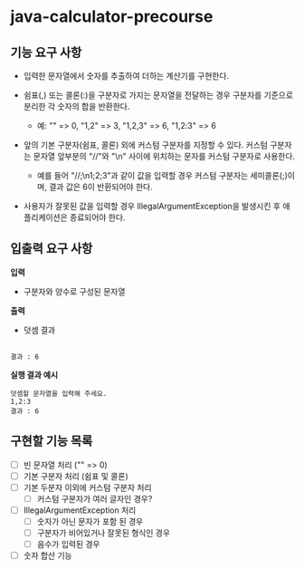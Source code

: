 # java-calculator-precourse

## 기능 요구 사항
- 입력한 문자열에서 숫자를 추출하여 더하는 계산기를 구현한다.

- 쉼표(,) 또는 콜론(:)을 구분자로 가지는 문자열을 전달하는 경우 구분자를 기준으로 분리한 각 숫자의 합을 반환한다.
  - 예: "" => 0, "1,2" => 3, "1,2,3" => 6, "1,2:3" => 6
- 앞의 기본 구분자(쉼표, 콜론) 외에 커스텀 구분자를 지정할 수 있다. 커스텀 구분자는 문자열 앞부분의 "//"와 "\n" 사이에 위치하는 문자를 커스텀 구분자로 사용한다.
  - 예를 들어 "//;\n1;2;3"과 같이 값을 입력할 경우 커스텀 구분자는 세미콜론(;)이며, 결과 값은 6이 반환되어야 한다.
- 사용자가 잘못된 값을 입력할 경우 IllegalArgumentException을 발생시킨 후 애플리케이션은 종료되어야 한다.

## 입출력 요구 사항
**입력**
- 구분자와 양수로 구성된 문자열
  
**출력**
- 덧셈 결과
  
```

결과 : 6

```

**실행 결과 예시**
```
덧셈할 문자열을 입력해 주세요.
1,2:3
결과 : 6
```

## 구현할 기능 목록
- [ ] 빈 문자열 처리 ("" => 0)
- [ ] 기본 구분자 처리 (쉼표 및 콜론)
- [ ] 기본 두분자 이외에 커스텀 구분자 처리
  - [ ] 커스텀 구분자가 여러 글자인 경우?
- [ ] IllegalArgumentException 처리
  - [ ] 숫자가 아닌 문자가 포함 된 경우
  - [ ] 구분자가 비어있거나 잘못된 형식인 경우
  - [ ] 음수가 입력된 경우
- [ ] 숫자 합산 기능
